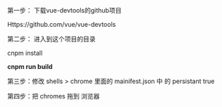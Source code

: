 第一步： 下载vue-devtools的github项目

Https://github.com/vue/vue-devtools



第二步： 进入到这个项目的目录

cnpm install

**cnpm run build**



第三步：修改 shells > chrome  里面的 mainifest.json 中 的 persistant  true



第四步：把 chromes 拖到 浏览器